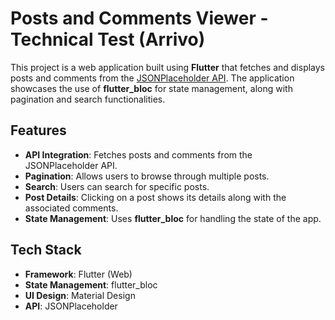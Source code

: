 
# Posts and Comments Viewer - Technical Test (Arrivo)

This project is a web application built using **Flutter** that fetches and displays posts and comments from the [JSONPlaceholder API](https://jsonplaceholder.typicode.com/). The application showcases the use of **flutter_bloc** for state management, along with pagination and search functionalities.

## Features

- **API Integration**: Fetches posts and comments from the JSONPlaceholder API.
- **Pagination**: Allows users to browse through multiple posts.
- **Search**: Users can search for specific posts.
- **Post Details**: Clicking on a post shows its details along with the associated comments.
- **State Management**: Uses **flutter_bloc** for handling the state of the app.

## Tech Stack

- **Framework**: Flutter (Web)
- **State Management**: flutter_bloc
- **UI Design**: Material Design
- **API**: JSONPlaceholder